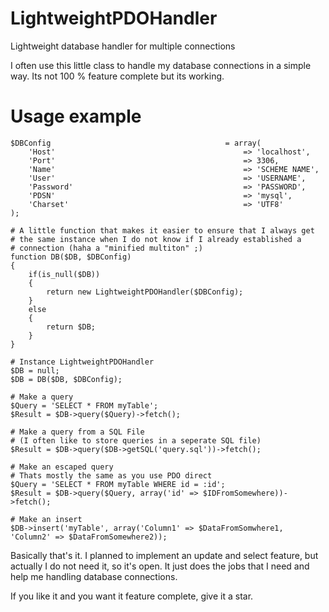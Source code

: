 # LightweightPDOHandler
Lightweight database handler for multiple connections

I often use this little class to handle my database connections in a simple way. Its not 100 % feature complete but its working.

# Usage example
```
$DBConfig                                       = array(
    'Host'                                          => 'localhost',
    'Port'                                          => 3306,
    'Name'                                          => 'SCHEME NAME',
    'User'                                          => 'USERNAME',
    'Password'                                      => 'PASSWORD',
    'PDSN'                                          => 'mysql',
    'Charset'                                       => 'UTF8'
);

# A little function that makes it easier to ensure that I always get
# the same instance when I do not know if I already established a 
# connection (haha a "minified multiton" ;)
function DB($DB, $DBConfig)
{
    if(is_null($DB))
    {
        return new LightweightPDOHandler($DBConfig);
    }
    else
    {
        return $DB;
    }
}

# Instance LightweightPDOHandler
$DB = null;
$DB = DB($DB, $DBConfig);

# Make a query
$Query = 'SELECT * FROM myTable';
$Result = $DB->query($Query)->fetch();

# Make a query from a SQL File
# (I often like to store queries in a seperate SQL file)
$Result = $DB->query($DB->getSQL('query.sql'))->fetch();

# Make an escaped query
# Thats mostly the same as you use PDO direct
$Query = 'SELECT * FROM myTable WHERE id = :id';
$Result = $DB->query($Query, array('id' => $IDFromSomewhere))->fetch();

# Make an insert
$DB->insert('myTable', array('Column1' => $DataFromSomwhere1, 'Column2' => $DataFromSomewhere2));
```

Basically that's it. I planned to implement an update and select feature, but actually I do not need it, so it's open. It just does the jobs that I need and help me handling database connections.

If you like it and you want it feature complete, give it a star.
